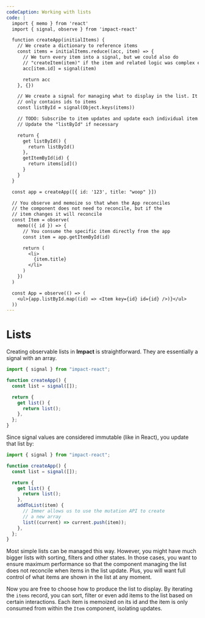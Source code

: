 ```yaml
---
codeCaption: Working with lists
code: |
  import { memo } from 'react'
  import { signal, observe } from 'impact-react'

  function createApp(initialItems) {
    // We create a dictionary to reference items
    const items = initialItems.reduce((acc, item) => {
      // We turn every item into a signal, but we could also do
      // "createItem(item)" if the item and related logic was complex enough
      acc[item.id] = signal(item)

      return acc
    }, {})

    // We create a signal for managing what to display in the list. It
    // only contains ids to items
    const listById = signal(Object.keys(items))

    // TODO: Subscribe to item updates and update each individual item.
    // Update the "listById" if necessary

    return {
      get listById() {
        return listById()
      },
      getItemById(id) {
        return items[id]()
      }
    }
  }

  const app = createApp([{ id: '123', title: "woop" }])

  // You observe and memoize so that when the App reconciles
  // the component does not need to reconcile, but if the
  // item changes it will reconcile
  const Item = observe(
    memo(({ id }) => {
      // You consume the specific item directly from the app
      const item = app.getItemById(id)

      return (
        <li>
          {item.title}
        </li>
      )
    })
  )

  const App = observe(() => (
    <ul>{app.listById.map((id) => <Item key={id} id={id} />)}</ul>
  ))
---
```


# Lists

Creating observable lists in **Impact** is straightforward. They are essentially a signal with an array.

```ts
import { signal } from "impact-react";

function createApp() {
  const list = signal([]);

  return {
    get list() {
      return list();
    },
  };
}
```

Since signal values are considered immutable (like in React), you update that list by:

```ts
import { signal } from "impact-react";

function createApp() {
  const list = signal([]);

  return {
    get list() {
      return list();
    },
    addToList(item) {
      // Immer allows us to use the mutation API to create
      // a new array
      list((current) => current.push(item));
    },
  };
}
```

Most simple lists can be managed this way. However, you might have much bigger lists with sorting, filters and other states. In those cases, you want to ensure maximum performance so that the component managing the list does not reconcile when items in the list update. Plus, you will want full control of what items are shown in the list at any moment.

<ClientOnly>
 <Playground />
</ClientOnly>

Now you are free to choose how to produce the list to display. By iterating the `items` record, you can sort, filter or even add items to the list based on certain interactions. Each item is memoized on its id and the item is only consumed from within the `Item` component, isolating updates.
